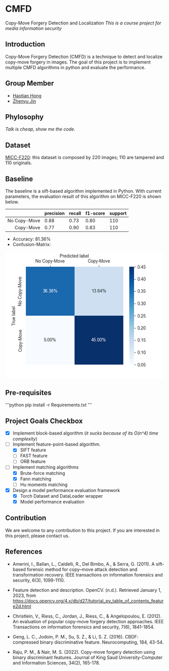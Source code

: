 # CMFD

Copy-Move Forgery Detection and Localization
*This is a course project for media information security*

## Introduction

Copy-Move Forgery Detection (CMFD) is a technique to detect and localize copy-move forgery in images. The goal of this project is to implement multiple CMFD algorithms in python and evaluate the performance.

## Group Member

+ [Haotian Hong](https://github.com/bughht)
+ [Zhenyu Jin](https://github.com/getOcr)

## Phylosophy

*Talk is cheap, show me the code.*

## Dataset

[MICC-F220](http://lci.micc.unifi.it/labd/cmfd/MICC-F220.zip): this dataset is composed by 220 images; 110 are tampered and 110 originals.

## Baseline

The baseline is a sift-based algorithm implemented in Python. With current parameters, the evaluation result of this algorithm on MICC-F220 is shown below.

|              | precision | recall | f1-score | support |
| -----------: | :-------- | :----- | :------- | :------ |
| No Copy-Move | 0.88      | 0.73   | 0.80     | 110     |
|    Copy-Move | 0.77      | 0.90   | 0.83     | 110     |

+ Accuracy: 81.36%
+ Confusion-Matrix:

![cm](img/confusion-matrix.png)

## Pre-requisites

'''python
pip install -r Requirements.txt
'''

## Project Goals Checkbox

+ [x] Implement block-based algorithm (*it sucks because of its O(n^4) time complexity*)
+ [ ] Implement feature-point-based algorithm.
  + [x] SIFT feature
  + [ ] FAST feature
  + [ ] ORB feature
+ [ ] Implement matching algorithms
  + [x] Brute-force matching
  + [x] Fann matching
  + [ ] Hu moments matching
+ [x] Design a model performance evaluation framework
  + [x] Torch Dataset and DataLoader wrapper
  + [x] Model performance evaluation

## Contribution

We are welcome to any contribution to this project. If you are interested in this project, please contact us.

## References

+ Amerini, I., Ballan, L., Caldelli, R., Del Bimbo, A., & Serra, G. (2011). A sift-based forensic method for copy–move attack detection and transformation recovery. IEEE transactions on information forensics and security, 6(3), 1099-1110.

+ Feature detection and description. OpenCV. (n.d.). Retrieved January 1, 2023, from https://docs.opencv.org/4.x/db/d27/tutorial_py_table_of_contents_feature2d.html 

+ Christlein, V., Riess, C., Jordan, J., Riess, C., & Angelopoulou, E. (2012). An evaluation of popular copy-move forgery detection approaches. IEEE Transactions on information forensics and security, 7(6), 1841-1854.

+ Geng, L. C., Jodoin, P. M., Su, S. Z., & Li, S. Z. (2016). CBDF: compressed binary discriminative feature. Neurocomputing, 184, 43-54.

+ Raju, P. M., & Nair, M. S. (2022). Copy-move forgery detection using binary discriminant features. Journal of King Saud University-Computer and Information Sciences, 34(2), 165-178.
